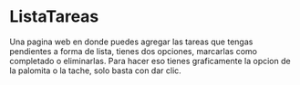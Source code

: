 # ListaTareas
Una pagina web en donde puedes agregar las tareas que tengas pendientes a forma de lista, tienes dos opciones, marcarlas como completado o eliminarlas.
Para hacer eso tienes graficamente la opcion de la palomita o la tache, solo basta con dar clic.
